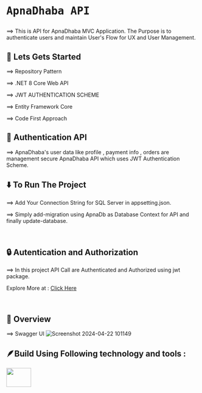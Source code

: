 # <pre>ApnaDhaba API</pre>

⟹ This is API for ApnaDhaba MVC Application. The Purpose is to authenticate users and maintain User's Flow for UX and User Management.

## 🚀 Lets Gets Started

⟹ Repository Pattern

⟹ .NET 8 Core Web API

⟹ JWT AUTHENTICATION SCHEME

⟹ Entity Framework Core

⟹ Code First Approach

## 👾 Authentication API 

⟹ ApnaDhaba's user data like profile , payment info , orders are management secure ApnaDhaba API which uses JWT Authentication Scheme.

## ⬇️ To Run The Project

⟹ Add Your Connection String for SQL Server in appsetting.json.

⟹ Simply add-migration using ApnaDb as Database Context for API and finally update-database.

<br>

## 🔒 Autentication and Authorization

⟹ In this project API Call are Authenticated and Authorized using jwt package.

Explore More at : <a href="https://jwt.io/">Click Here </a>

<br>

## 🤖 Overview

⟹ Swagger UI 
![Screenshot 2024-04-22 101149](https://github.com/user-attachments/assets/4207697f-6a0f-4e5d-b66d-fa3c799b8872)



<!--
## 🪶Project Demo Showcase
Please Visit : <a href="https://youtu.be/u6wYCXrju6w">Project Demo</a>
-->

## 🪶Build Using Following technology and tools :

<img src="https://encrypted-tbn0.gstatic.com/images?q=tbn:ANd9GcSDU4GdoVUEqJ1xsaB6PwQX_Tm4xR-ti98qu8DjxImI9aEEex5VlwHpOUXoIX2HD8wl-iE&usqp=CAU" width="65px" height="50px">
